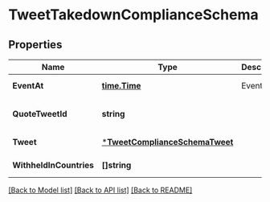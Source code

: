 # TweetTakedownComplianceSchema

## Properties
Name | Type | Description | Notes
------------ | ------------- | ------------- | -------------
**EventAt** | [**time.Time**](time.Time.md) | Event time. | [default to null]
**QuoteTweetId** | **string** |  | [optional] [default to null]
**Tweet** | [***TweetComplianceSchemaTweet**](TweetComplianceSchema_tweet.md) |  | [default to null]
**WithheldInCountries** | **[]string** |  | [default to null]

[[Back to Model list]](../README.md#documentation-for-models) [[Back to API list]](../README.md#documentation-for-api-endpoints) [[Back to README]](../README.md)

